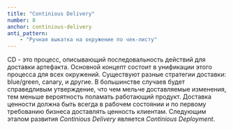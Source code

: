 ```yaml
---
title: "Continious Delivery"
number: 8
anchor: continious-delivery
anti_pattern:
    - "Ручная выкатка на окружение по чек-листу"
---
```


CD - это процесс, описывающий последовальность действий для доставки артефакта. Основной концепт состоит 
в унификации этого процесса для всех окружений. Существуют разные стратегии доставки: blue/green, canary, и другие. 
В большинстве случаев будет справедливым утверждение, что чем мельче доставляемые изменения, тем меньше вероятность 
поламать работающий продукт. Доставка ценности должна быть всегда в рабочем состоянии и по первому требованию бизнеса 
доставлять ценность клиентам. Следующим этапом развития *Continious Delivery* является *Continious Deployment*.